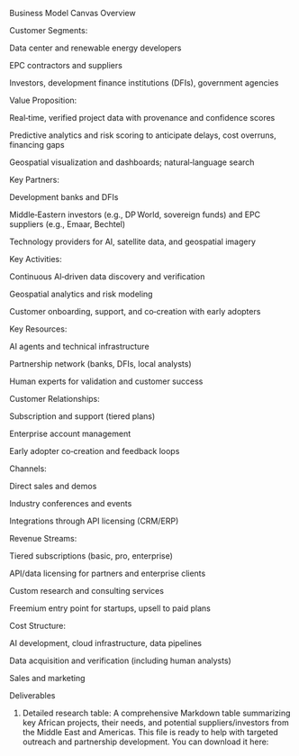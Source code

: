 Business Model Canvas Overview

Customer Segments:

Data center and renewable energy developers

EPC contractors and suppliers

Investors, development finance institutions (DFIs), government agencies

Value Proposition:

Real‑time, verified project data with provenance and confidence scores

Predictive analytics and risk scoring to anticipate delays, cost overruns, financing gaps

Geospatial visualization and dashboards; natural‑language search

Key Partners:

Development banks and DFIs

Middle‑Eastern investors (e.g., DP World, sovereign funds) and EPC suppliers (e.g., Emaar, Bechtel)

Technology providers for AI, satellite data, and geospatial imagery

Key Activities:

Continuous AI‑driven data discovery and verification

Geospatial analytics and risk modeling

Customer onboarding, support, and co‑creation with early adopters

Key Resources:

AI agents and technical infrastructure

Partnership network (banks, DFIs, local analysts)

Human experts for validation and customer success

Customer Relationships:

Subscription and support (tiered plans)

Enterprise account management

Early adopter co‑creation and feedback loops

Channels:

Direct sales and demos

Industry conferences and events

Integrations through API licensing (CRM/ERP)

Revenue Streams:

Tiered subscriptions (basic, pro, enterprise)

API/data licensing for partners and enterprise clients

Custom research and consulting services

Freemium entry point for startups, upsell to paid plans

Cost Structure:

AI development, cloud infrastructure, data pipelines

Data acquisition and verification (including human analysts)

Sales and marketing

Deliverables

1. Detailed research table: A comprehensive Markdown table summarizing key African projects, their needs, and potential suppliers/investors from the Middle East and Americas. This file is ready to help with targeted outreach and partnership development.
You can download it here: